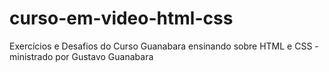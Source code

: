 # curso-em-video-html-css
Exercícios e Desafios do Curso Guanabara ensinando sobre HTML e CSS - ministrado por Gustavo Guanabara

